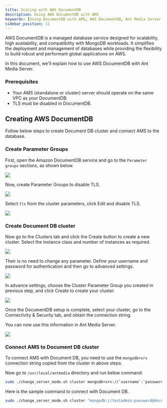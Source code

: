 ```yaml
---
title: Scaling with AWS DocumentDB
description: Using AWS DocumentDB with AMS
keywords: [Using DocumentDB with AMS, AWS DocumentDB, Ant Media Server Documentation, Ant Media Server Tutorials]
sidebar_position: 11
---
```


AWS DocumentDB is a managed database service designed for scalability, high availability, and compatibility with MongoDB workloads. It simplifies the deployment and management of databases while providing the flexibility to build robust and performant global applications on AWS.

In this document, we'll explain how to use AWS DocumentDB with Ant Media Server.

### Prerequisites

- Your AMS (standalone or cluster) server should operate on the same VPC as your DocumentDB.
- TLS must be disabled in DocumentDB.

## Creating AWS DocumentDB

Follow below steps to create Document DB cluster and connect AMS to the database.

### Create Parameter Groups

First, open the Amazon DocumentDB service and go to the `Parameter groups` sections, as shown below.

![](@site/static/img/aws-documentdb/aws-documentdb-1.png)

Now, create Parameter Groups to disable TLS.

![](@site/static/img/aws-documentdb/aws-documentdb-2.png)

Select `tls` from the cluster parameters, click Edit and disable TLS.

![](@site/static/img/aws-documentdb/aws-documentdb-3.png)


### Create Document DB cluster

Now go to the Clusters tab and click the Create button to create a new cluster. Select the instance class and number of instances as required.

![](@site/static/img/aws-documentdb/aws-documentdb-4.png)

Their is no need to change any parameter. Define your username and password for authentication and then go to advanced settings.

![](@site/static/img/aws-documentdb/aws-documentdb-5.png)

In advance settings, choose the Cluster Parameter Group you created in previous step, and click Create to create your cluster.

![](@site/static/img/aws-documentdb/aws-documentdb-6.png)

Once the DocumentDB setup is complete, select your cluster, go to the Connectivity & Security tab, and obtain the connection string. 

You can now use this information in Ant Media Server.

![](@site/static/img/aws-documentdb/aws-documentdb-7.png)


### Connect AMS to Document DB cluster

To connect AMS with Document DB, you need to use the `mongodb+srv` connection string copied from the cluster in above steps.

Now go to `/usr/local/antmedia` directory and run below command:

```bash
sudo ./change_server_mode.sh cluster mongodb+srv://`username`:`password`@`url`
```

Here is the sample command to connect with Document DB.

```bash
sudo ./change_server_mode.sh cluster "mongodb://testadmin:password@docdb-2024-08-25-19-28-55.cluster-crg1b1lxnbdb.ap-south-1.docdb.amazonaws.com:27017/?replicaSet=rs0&readPreference=secondaryPreferred&retryWrites=false"
```
